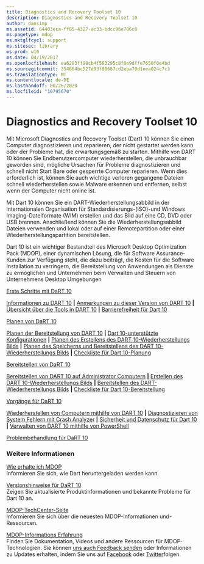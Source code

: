 ```yaml
---
title: Diagnostics and Recovery Toolset 10
description: Diagnostics and Recovery Toolset 10
author: dansimp
ms.assetid: 64403eca-ff05-4327-ac33-bdcc96e706c8
ms.pagetype: mdop
ms.mktglfcycl: support
ms.sitesec: library
ms.prod: w10
ms.date: 04/19/2017
ms.openlocfilehash: ea6283ff98cb4f583295c8f0e9dffe7650f0e4bd
ms.sourcegitcommit: 354664bc527d93f80687cd2eba70d1eea024c7c3
ms.translationtype: MT
ms.contentlocale: de-DE
ms.lasthandoff: 06/26/2020
ms.locfileid: "10795670"
---
```

# Diagnostics and Recovery Toolset 10


Mit Microsoft Diagnostics and Recovery Toolset (Dart) 10 können Sie einen Computer diagnostizieren und reparieren, der nicht gestartet werden kann oder der Probleme hat, die erwartungsgemäß zu starten. Mithilfe von DART 10 können Sie Endbenutzercomputer wiederherstellen, die unbrauchbar geworden sind, mögliche Ursachen für Probleme diagnostizieren und schnell nicht Start Bare oder gesperrte Computer reparieren. Wenn dies erforderlich ist, können Sie auch wichtige verloren gegangene Dateien schnell wiederherstellen sowie Malware erkennen und entfernen, selbst wenn der Computer nicht online ist.

Mit Dart 10 können Sie ein DART-Wiederherstellungsabbild in der internationalen Organisation für Standardisierungs-(ISO)-und Windows Imaging-Dateiformate (WIM) erstellen und das Bild auf eine CD, DVD oder USB brennen. Anschließend können Sie die Wiederherstellungsabbild Dateien verwenden und lokal oder auf einer Remotepartition oder einer Wiederherstellungspartition bereitstellen.

Dart 10 ist ein wichtiger Bestandteil des Microsoft Desktop Optimization Pack (MDOP), einer dynamischen Lösung, die für Software Assurance-Kunden zur Verfügung steht, die dazu beiträgt, die Kosten für die Software Installation zu verringern, die Bereitstellung von Anwendungen als Dienste zu ermöglichen und Unternehmen beim Verwalten und Steuern von Unternehmens Desktop Umgebungen

<a href="" id="getting-started-with-dart-10"></a>[Erste Schritte mit DaRT 10](getting-started-with-dart-10.md)  

[Informationen zu DART 10](about-dart-10.md) **|** [Anmerkungen zu dieser Version von DART 10](release-notes-for-dart-10.md) **|** [Übersicht über die Tools in DART 10](overview-of-the-tools-in-dart-10.md) **|** [Barrierefreiheit für Dart 10](accessibility-for-dart-10.md)

<a href="" id="planning-for-dart-10"></a>[Planen von DaRT 10](planning-for-dart-10.md)  

[Planen der Bereitstellung von DART 10](planning-to-deploy-dart-10.md) **|** [Dart 10-unterstützte Konfigurationen](dart-10-supported-configurations.md) **|** [Planen des Erstellens des DART 10-Wiederherstellungs Bilds](planning-to-create-the-dart-10-recovery-image.md) **|** [Planen des Speicherns und Bereitstellens des DART 10-Wiederherstellungs Bilds](planning-how-to-save-and-deploy-the-dart-10-recovery-image.md) **|** [Checkliste für Dart 10-Planung](dart-10-planning-checklist.md)

<a href="" id="deploying-dart-10"></a>[Bereitstellen von DaRT 10](deploying-dart-10.md)  

[Bereitstellen von DART 10 auf Administrator Computern](deploying-dart-10-to-administrator-computers.md) **|** [Erstellen des DART 10-Wiederherstellungs Bilds](creating-the-dart-10-recovery-image.md) **|** [Bereitstellen des DART-Wiederherstellungs Bilds](deploying-the-dart-recovery-image-dart-10.md) **|** [Checkliste für Dart 10-Bereitstellung](dart-10-deployment-checklist.md)

<a href="" id="operations-for-dart-10"></a>[Vorgänge für DaRT 10](operations-for-dart-10.md)  

[Wiederherstellen von Computern mithilfe von DART 10](recovering-computers-using-dart-10.md) **|** [Diagnostizieren von System Fehlern mit Crash Analyzer](diagnosing-system-failures-with-crash-analyzer-dart-10.md) **|** [Sicherheit und Datenschutz für Dart 10](security-and-privacy-for-dart-10.md) **|** [Verwalten von DART 10 mithilfe von PowerShell](administering-dart-10-using-powershell.md)

<a href="" id="troubleshooting-dart-10"></a>[Problembehandlung für DaRT 10](troubleshooting-dart-10.md)  

### Weitere Informationen

<a href="" id="how-do-i-get-mdop"></a>[Wie erhalte ich MDOP](https://go.microsoft.com/fwlink/?LinkId=322049)  
Informieren Sie sich, wie Dart heruntergeladen werden kann.

<a href="" id="release-notes-for-dart-10"></a>[Versionshinweise für DaRT 10](release-notes-for-dart-10.md)  
Zeigen Sie aktualisierte Produktinformationen und bekannte Probleme für Dart 10 an.

<a href="" id="mdop-techcenter-page"></a>[MDOP-TechCenter-Seite](https://go.microsoft.com/fwlink/p/?LinkId=225286)  
Informieren Sie sich über die neuesten MDOP-Informationen und-Ressourcen.

<a href="" id="mdop-information-experience"></a>[MDOP-Informations Erfahrung](https://go.microsoft.com/fwlink/p/?LinkId=236032)  
Finden Sie Dokumentation, Videos und andere Ressourcen für MDOP-Technologien. Sie können [uns auch Feedback senden](mailto:MDOPDocs@microsoft.com) oder Informationen zu Updates erhalten, indem Sie uns auf [Facebook](https://go.microsoft.com/fwlink/p/?LinkId=242445) oder [Twitter](https://go.microsoft.com/fwlink/p/?LinkId=242447)folgen.

 

 





